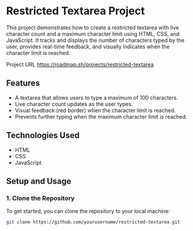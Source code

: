 # Restricted Textarea Project

This project demonstrates how to create a restricted textarea with live character count and a maximum character limit using HTML, CSS, and JavaScript. It tracks and displays the number of characters typed by the user, provides real-time feedback, and visually indicates when the character limit is reached.

Project URL
https://roadmap.sh/projects/restricted-textarea
## Features
- A textarea that allows users to type a maximum of 100 characters.
- Live character count updates as the user types.
- Visual feedback (red border) when the character limit is reached.
- Prevents further typing when the maximum character limit is reached.

## Technologies Used
- HTML
- CSS
- JavaScript

## Setup and Usage

### 1. Clone the Repository
To get started, you can clone the repository to your local machine:

```bash
git clone https://github.com/yourusername/restricted-textarea.git
